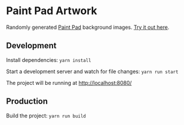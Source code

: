 # Paint Pad Artwork

Randomly generated [Paint Pad](https://paintpad.app) background images. [Try it out here](https://paintpad.app/circles).


## Development

Install dependencies: `yarn install`

Start a development server and watch for file changes: `yarn run start`

The project will be running at [http://localhost:8080/](http://localhost:8080/)


## Production

Build the project: `yarn run build`

